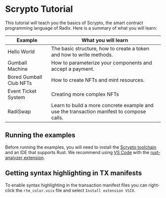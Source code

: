 # Scrypto Tutorial
This tutorial will teach you the basics of Scrypto, the smart contract programming language of Radix. Here is a summary of what you will learn:

|  Example                  |    What you will learn                                                                    |
|---------------------------|-------------------------------------------------------------------------------------------|
| Hello World               | The basic structure, how to create a token and how to write methods.                      |
| Gumball Machine           | How to parameterize your components and accept a payment.                                 |
| Bored Gumball Club NFTs   | How to create NFTs and mint resources.                                                    |
| Event Ticket System       | Creating more complex NFTs                                                                |
| RadiSwap                  | Learn to build a more concrete example and use the transaction manifest to compose calls. |

## Running the examples
Before running the examples, you will need to install the [Scrypto toolchain](https://docs.radixdlt.com/main/scrypto/getting-started/install-scrypto.html) and an IDE that supports Rust. We recommend using [VS Code](https://code.visualstudio.com/) with the [rust-analyzer extension](https://marketplace.visualstudio.com/items?itemName=rust-lang.rust-analyzer).

## Getting syntax highlighting in TX manifests
To enable syntax highlighting in the transaction manifest files you can right-click the `rtm_color.vsix` file and select `Install extension VSIX`.